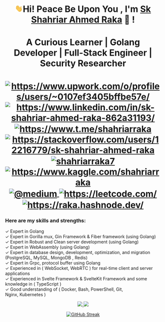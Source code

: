 <h1 align="center"><img src="https://github.com/gitsdeepak/gitsdeepak/blob/master/Assets/Hi.gif" width="25px">Hi! Peace Be Upon You , I'm <a href="https://github.com/skshahriarahmedraka">Sk Shahriar Ahmed Raka</a> 🐬 !</h1>
<h1 align="center">
A Curious Learner | Golang Developer | Full-Stack Engineer | Security Researcher
</h1>
<h1 align="center">
<a href="https://www.upwork.com/o/profiles/users/~0107ef3405bffbe57e/" target="_blank">
  <img align="center" alt="https://www.upwork.com/o/profiles/users/~0107ef3405bffbe57e/" width="100px" src="img/upwork.png" />
</a>
<a href="https://www.linkedin.com/in/sk-shahriar-ahmed-raka-862a31193/">
  <img align="center" alt="https://www.linkedin.com/in/sk-shahriar-ahmed-raka-862a31193/" width="30px" src="img/linkedin.png" />
</a>
<a href="https://www.t.me/shahriarraka">
  <img align="center" alt="https://www.t.me/shahriarraka" width="30px" src="img/telegram2.png" />
</a>
<a href="https://stackoverflow.com/users/12216779/sk-shahriar-ahmed-raka">
  <img align="center" alt="https://stackoverflow.com/users/12216779/sk-shahriar-ahmed-raka" width="35px"  src="img/stackoverflow.png" />
</a>
  <a href="https://twitter.com/shahriarraka7" target="blank"><img align="center" src="https://raw.githubusercontent.com/rahuldkjain/github-profile-readme-generator/master/src/images/icons/Social/twitter.svg" alt="shahriarraka7" height="30" width="40" />
  </a>
<a href="https://www.kaggle.com/shahriarraka" target="blank"><img  align="center" src="https://raw.githubusercontent.com/rahuldkjain/github-profile-readme-generator/master/src/images/icons/Social/kaggle.svg" alt="https://www.kaggle.com/shahriarraka" height="30" width="40" />
  </a>
<a href="https://medium.com/@shahriarraka" target="blank"><img align="center" src="https://raw.githubusercontent.com/rahuldkjain/github-profile-readme-generator/master/src/images/icons/Social/medium.svg" alt="@medium" height="30" width="40" />
  </a>
<a href="https://leetcode.com/AhmedRaka/" target="blank"><img align="center" src="https://raw.githubusercontent.com/rahuldkjain/github-profile-readme-generator/master/src/images/icons/Social/leet-code.svg" alt="https://leetcode.com/" height="30" width="40" />
  </a>
<a href="https://raka.hashnode.dev/">
  <img align="center" alt="https://raka.hashnode.dev/" width="150px" src="img/hashnode2.png" />
</a>
</h1>

### Here are my skills and strengths:

✓  Expert in Golang <br/>
✓  Expert in Gorilla mux, Gin Framework & Fiber framework (using Golang) <br/>
✓  Expert in Robust and Clean server development (using Golang) <br/>
✓  Expert in WebAssembly (using Golang) <br/>
✓  Expert in database design, development, optimization, and migration <br/>
   (PostgreSQL, MySQL, MongoDB , Redis)<br/>
✓  Expert in  Grpc, protocol buffer using Golang<br/>
✓  Experienced in ( WebSocket, WebRTC ) for real-time client and server applications <br/>
✓  Experienced in Svelte Framework & SvelteKit Framework  and some knowledge in ( TypeScript )<br/>
✓  Good understanding of ( Docker, Bash, PowerShell, Git,<br/>
   Nginx, Kubernetes )<br/>
<div align="center">
  <a href="https://github.com/skshahriarahmedraka">
    <img height="180em"
      src="https://github-readme-stats.vercel.app/api?username=skshahriarahmedraka&show_icons=true&theme=dark&include_all_commits=true&count_private=true" />
    <img height="180em"
      src="https://github-readme-stats.vercel.app/api/top-langs/?username=skshahriarahmedraka&layout=compact&langs_count=10&theme=dark" />
</div>

 <div align="center">
   
[![GitHub Streak](https://github-readme-streak-stats.herokuapp.com?user=skshahriarahmedraka&theme=dark&date_format=M%20j%5B%2C%20Y%5D)](https://git.io/streak-stats) 
  </div>
